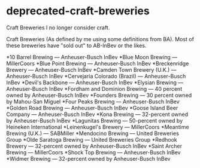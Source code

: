 # deprecated-craft-breweries
Craft Breweries I no longer consider craft.

Craft Breweries (As defined by me using some definitions from BA). Most of these breweries have "sold out" to AB-InBev or the likes.

*10 Barrel Brewing — Anheuser-Busch InBev
*Blue Moon Brewing — MillerCoors
*Blue Point Brewing — Anheuser-Busch InBev
*Breckenridge Brewery — Anheuser-Busch InBev
*Camden Town Brewery (U.K.) — Anheuser-Busch InBev
*Cervejaria Colorado (Brazil) — Anheuser-Busch InBev
*Devil's Backbone — Anheuser-Busch InBev
*Elysian Brewing — Anheuser-Busch InBev
*Fordham and Dominion Brewing — 40 percent owned by Anheuser-Busch InBev
*Founders Brewing — 30 percent owned by Mahou-San Miguel
*Four Peaks Brewing — Anheuser-Busch InBev
*Golden Road Brewing — Anheuser-Busch InBev
*Goose Island Beer Company — Anheuser-Busch InBev
*Kona Brewing — 32-percent owned by Anheuser-Busch InBev
*Lagunitas Brewing — 50-percent owned by Heineken International
*Leinenkugel's Brewery — MillerCoors
*Meantime Brewing (U.K.) — SABMiller
*Mendocino Brewing — United Breweries Group
*Olde Saratoga Brewing — United Breweries Group
*Redhook Brewery — 32-percent owned by Anheuser-Busch InBev
*Saint Archer Brewing — MillerCoors
*Shock Top Brewing — Anheuser-Busch InBev
*Widmer Brewing — 32-percent owned by Anheuser-Busch InBev
